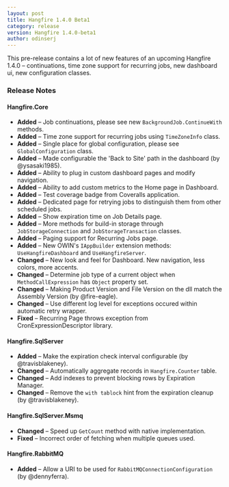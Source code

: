 ```yaml
---
layout: post
title: Hangfire 1.4.0 Beta1
category: release
version: Hangfire 1.4.0-beta1
author: odinserj
---
```


This pre-release contains a lot of new features of an upcoming Hangfire 1.4.0 – continuations, time zone support for recurring jobs, new dashboard ui, new configuration classes.

### Release Notes

#### Hangfire.Core

* **Added** – Job continuations, please see new `BackgroundJob.ContinueWith` methods.
* **Added** – Time zone support for recurring jobs using `TimeZoneInfo` class.
* **Added** – Single place for global configuration, please see `GlobalConfiguration` class.
* **Added** – Made configurable the 'Back to Site' path in the dashboard (by @ysasaki1985).
* **Added** – Ability to plug in custom dashboard pages and modify navigation.
* **Added** – Ability to add custom metrics to the Home page in Dashboard.
* **Added** – Test coverage badge from Coveralls application.
* **Added** – Dedicated page for retrying jobs to distinguish them from other scheduled jobs.
* **Added** – Show expiration time on Job Details page.
* **Added** – More methods for build-in storage through `JobStorageConnection` and `JobStorageTransaction` classes.
* **Added** – Paging support for Recurring Jobs page.
* **Added** – New OWIN's `IAppBuilder` extension methods: `UseHangfireDashboard` and `UseHangfireServer`.
* **Changed** – New look and feel for Dashboard. New navigation, less colors, more accents.
* **Changed** – Determine job type of a current object when `MethodCallExpression` has `Object` property set.
* **Changed** – Making Product Version and File Version on the dll match the Assembly Version (by @fire-eagle).
* **Changed** – Use different log level for exceptions occured within automatic retry wrapper.
* **Fixed** – Recurring Page throws exception from CronExpressionDescriptor library.

#### Hangfire.SqlServer

* **Added** – Make the expiration check interval configurable (by @travisblakeney).
* **Changed** – Automatically aggregate records in `Hangfire.Counter` table.
* **Changed** – Add indexes to prevent blocking rows by Expiration Manager.
* **Changed** – Remove the `with tablock` hint from the expiration cleanup (by @travisblakeney).

#### Hangfire.SqlServer.Msmq

* **Changed** – Speed up `GetCount` method with native implementation.
* **Fixed** – Incorrect order of fetching when multiple queues used.

#### Hangfire.RabbitMQ
* **Added** – Allow a URI to be used for `RabbitMQConnectionConfiguration` (by @dennyferra).
